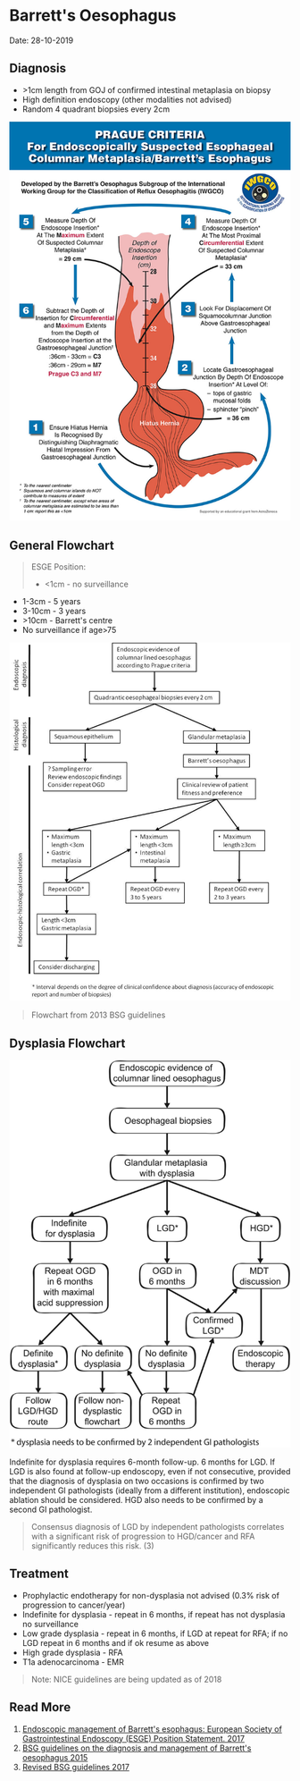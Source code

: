# Barrett's Oesophagus

Date: 28-10-2019

## Diagnosis

- &gt;1cm length from GOJ of confirmed intestinal metaplasia on biopsy
- High definition endoscopy (other modalities not advised)
- Random 4 quadrant biopsies every 2cm

![Prague Classification of Barretts](/media/gastro/praguecriteriaresize.jpg?lightbox=1500&resize=600)

## General Flowchart

>ESGE Position:
>
>- &lt;1cm - no surveillance
>
- 1-3cm - 5 years
- 3-10cm - 3 years
- &gt;10cm - Barrett's centre
- No surveillance if age&gt;75

![Non dysplasia flowchart](/media/gastro/Barretts%20nondysplasia%20flowchart.png?lightbox=1500&resize=600)
>Flowchart from 2013 BSG guidelines

## Dysplasia Flowchart

![Barretts algorithm](/media/gastro/Barrettsflowchart.jpg?lightbox=1500&resize=500)

Indefinite for dysplasia requires 6-month follow-up. 6 months for LGD. If LGD is also found at follow-up endoscopy, even if not consecutive, provided that the diagnosis of dysplasia on two occasions is confirmed by two independent GI pathologists (ideally from a different institution), endoscopic ablation should be considered. HGD also needs to be confirmed by a second GI pathologist.

>Consensus diagnosis of LGD by independent pathologists correlates with a significant risk of progression to HGD/cancer and RFA significantly reduces this risk. (3)

## Treatment

- Prophylactic endotherapy for non-dysplasia not advised (0.3% risk of progression to cancer/year)
- Indefinite for dysplasia - repeat in 6 months, if repeat has not dysplasia no surveillance
- Low grade dysplasia - repeat in 6 months, if LGD at repeat for RFA; if no LGD repeat in 6 months and if ok resume as above
- High grade dysplasia - RFA
- T1a adenocarcinoma - EMR

> Note: NICE guidelines are being updated as of 2018

## Read More

1. [Endoscopic management of Barrett's esophagus: European Society of Gastrointestinal Endoscopy (ESGE) Position Statement. 2017](https://www.ncbi.nlm.nih.gov/pubmed/28122386)
2. [BSG guidelines on the diagnosis and management of Barrett's oesophagus 2015](https://www.bsg.org.uk/resource/bsg-guidelines-on-the-diagnosis-and-management-of-barrett-s-oesophagus.html)
3. [Revised BSG guidelines 2017](https://www.bsg.org.uk/resource/revised-barretts-oesophagus-with-low-grade-dysplasia.html)
